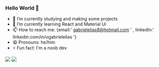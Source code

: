 ### Hello World 👋

- 🔭 I’m currently studying and making some projects
- 🌱 I’m currently learning React and Material Ui
- 📫 How to reach me: {email:' gabrielelias8@hotmail.com ' , linkedIn:' linkedin.com/in/ogabrielelias '}
- 😄 Pronouns: he/him
- ⚡ Fun fact: I'm a noob dev

<picture>
<source 
  srcset="https://github-readme-stats.vercel.app/api?username=Ogabrielelias&show_icons=true&theme=tokyonight"
  media="(prefers-color-scheme: dark)"
/>

<img src="https://github-readme-stats.vercel.app/api?username=Ogabrielelias&show_icons=true" />
</picture>
<picture>
<source 
  srcset="https://github-readme-stats.vercel.app/api/top-langs/?username=Ogabrielelias&layout=compact&theme=tokyonight"
  media="(prefers-color-scheme: dark)"
/>

<img src="https://github-readme-stats.vercel.app/api?username=Ogabrielelias&show_icons=true" />
</picture>

